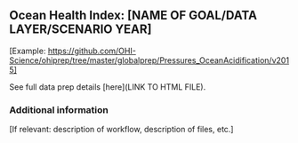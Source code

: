 ## Ocean Health Index: [NAME OF GOAL/DATA LAYER/SCENARIO YEAR]

[Example: https://github.com/OHI-Science/ohiprep/tree/master/globalprep/Pressures_OceanAcidification/v2015]

See full data prep details [here](LINK TO HTML FILE).

### Additional information

[If relevant: description of workflow, description of files, etc.]


  
